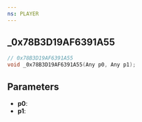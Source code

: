 ```yaml
---
ns: PLAYER
---
```

## _0x78B3D19AF6391A55

```c
// 0x78B3D19AF6391A55
void _0x78B3D19AF6391A55(Any p0, Any p1);
```

## Parameters
* **p0**:
* **p1**:
